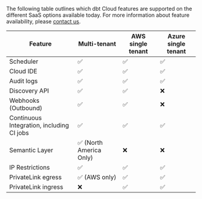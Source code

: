 The following table outlines which dbt Cloud features are supported on the different SaaS options available today. For more information about feature availability, please [contact us](https://www.getdbt.com/contact/).

| Feature                       | Multi-tenant | AWS single tenant     | Azure single tenant  | 
|-------------------------------|--------------|-----------------------|----------------------|
| Scheduler                     | ✅           | ✅                     | ✅                   |  
| Cloud IDE                     | ✅           | ✅                     | ✅                   |  
| Audit logs                    | ✅           | ✅                     | ✅                   |  
| Discovery API                 | ✅           | ✅                     | ❌                   | 
| Webhooks (Outbound)           | ✅           | ✅                     | ❌                   |
| Continuous Integration, including CI jobs                       | ✅           | ✅                     | ✅                   | 
| Semantic Layer                | ✅ (North America Only) | ❌          | ❌                   | 
| IP Restrictions               | ✅           | ✅                     | ✅                   | 
| PrivateLink egress            | ✅ (AWS only)| ✅                     | ✅                   | 
| PrivateLink ingress           | ❌           | ✅                     | ✅                   | 

